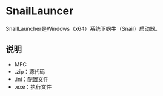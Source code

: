 # SnailLauncer

SnailLauncher是Windows（x64）系统下蜗牛（Snail）启动器。

## 说明

- MFC
- .zip：源代码
- .ini：配置文件
- .exe：执行文件